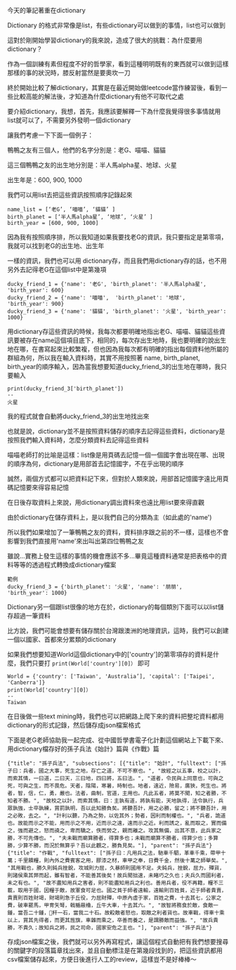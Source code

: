 今天的筆記著重在dictionary

Dictionary 的格式非常像是list，有些dictionary可以做到的事情，list也可以做到

這對於剛開始學習dictionary的我來說，造成了很大的挑戰：為什麼要用dictionary？

作為一個訓練有素但程度不好的哲學家，看到這種明明既有的東西就可以做到這樣那樣的事的狀況時，膝反射當然是要奧坎一刀

終於開始比較了解dictionary，其實是在最近開始做leetcode當作練習後，看到一些比較高能的解法後，才知道為什麼dictionary有他不可取代之處

要介紹dictionary，我想，首先，我應該要解釋一下為什麼我覺得很多事情就用list就可以了，不需要另外發明一個dictionary


讓我們考慮一下下面一個例子：

鴨鴨之友有三個人，他們的名字分別是：老G、喵喵、貓貓

這三個鴨鴨之友的出生地分別是：半人馬alpha星、地球、火星

出生年是：600, 900, 1000

我們可以用list去把這些資訊按照順序記錄起來

```
name_list = [‘老G’, ‘喵喵’, ‘貓貓’ ]
birth_planet = [‘半人馬alpha星’, ‘地球’, ‘火星’ ]
birth_year = [600, 900, 1000]
```

因為我有按照順序排，所以我知道如果我要找老G的資訊，我只要指定是第零項，我就可以找到老G的出生地、出生年

一樣的資訊，我們也可以用 dictionary存，而且我們用dictionary存的話，也不用另外去記得老G在這個list中是第幾項

```
ducky_friend_1 = {'name': '老G', 'birth_planet': '半人馬alpha星', 'birth_year': 600}
ducky_friend_2 = {'name': '喵喵',  'birth_planet': '地球', 'birth_year': 900}
ducky_friend_3 = {'name': '貓貓', 'birth_planet': '火星', 'birth_year': 1000}
```

用dictionary存這些資訊的時候，我每次都要明確地指出老G、喵喵、貓貓這些資訊要被存在name這個項目底下，相同的，每次存出生地時，我也要明確的說出生地在哪，在書寫起來比較繁複，但也因為我每次都有明確的指出每個資料他所屬的群組為何，所以我在輸入資料時，其實不用按照著 name, birth_planet, birth_year的順序輸入，因為當我想要知道ducky_friend_3的出生地在哪時，我只要輸入

```
print(ducky_friend_3['birth_planet'])
--
火星
```

我的程式就會自動將ducky_friend_3的出生地找出來

也就是說，dictionary並不是按照資料儲存的順序去記得這些資料，dictionary是按照我們輸入資料時，怎麼分類資料去記得這些資料

喵喵老師打的比喻是這樣：list像是用頁碼去記憶一個一個國字會出現在哪、出現的順序為何，dictionary是用部首去記憶國字，不在乎出現的順序

誠然，兩個方式都可以把資料記下來，但對於人類來說，用部首記憶國字遠比用頁碼記憶要來得容易記憶

在日後存取資料上來說，用dictionary調出資料來也遠比用list要來得直觀

由於dictionary在儲存資料上，是以我們自己的分類為主（如此處的'name')

所以我們如果增加了一筆鴨鴨之友的資料，資料排序跟之前的不一樣，這樣也不會影響到我們直接用'name'來出叫出第四位鴨鴨之友

雖說...實務上發生這樣的事情的機會應該不多...畢竟這種資料通常是把表格中的資料等等的透過程式轉換成dictionary檔案

```
範例
ducky_friend_3 = {'birth_planet': '火星', 'name': '朋朋',  'birth_year': 1000}
```



Dictionary另一個跟list很像的地方在於，dictionary的每個類別下面可以以list儲存超過一筆資料

比方說，我們可能會想要有儲存關於台灣跟澳洲的地理資訊，這時，我們可以創建一個以國家、首都來分累類的dictionary

如果我們想要知道World這個dictionary中的['country']的第零項存的資料是什麼，我們只要打 `print(World['country'][0]）` 即可

```
World = {'country': ['Taiwan', 'Australia’], 'capital': ['Taipei', 'Canberra']}
print(World['country'][0]）
--
Taiwan

```

在日後做一些text mining時，我們也可以把網路上爬下來的資料把整坨資料都用dictionary的形式記錄，然后儲存成json檔案格式

下面是老G老師協助我一起完成、從中國哲學書電子化計劃這個網站上下載下來、用dictionary檔存好的孫子兵法《始計》篇與《作戰》篇
```
{"title": "孫子兵法", "subsections": [{"title": "始計", "fulltext": ["孫子曰：兵者，國之大事，死生之地，存亡之道，不可不察也。", "故經之以五事，校之以計，而索其情，一曰道，二曰天，三曰地，四曰將，五曰法。", "道者，令民與上同意也，可與之死，可與之生，而不畏危。天者，陰陽，寒暑，時制也。地者，遠近，險易，廣狹，死生也。將者，智，信，仁，勇，嚴也。法者，曲制，官道，主用也。凡此五者，將莫不聞，知之者勝，不知者不勝。", "故校之以計，而索其情。曰：主孰有道，將孰有能，天地孰得，法令孰行，兵眾孰強，士卒孰練，賞罰孰明，吾以此知勝負矣。將聽吾計，用之必勝，留之；將不聽吾計，用之必敗，去之。", "計利以聽，乃為之勢，以佐其外；勢者，因利而制權也。", "兵者，詭道也。故能而示之不能，用而示之不用，近而示之遠，遠而示之近。利而誘之，亂而取之，實而備之，強而避之，怒而撓之，卑而驕之，佚而勞之，親而離之。攻其無備，出其不意，此兵家之勝，不可先傳也。", "夫未戰而廟算勝者，得算多也；未戰而廟算不勝者，得算少也；多算勝，少算不勝，而況於無算乎？吾以此觀之，勝負見矣。"], "parent": "孫子兵法"}
{"title": "作戰", "fulltext": ["孫子曰：凡用兵之法，馳車千駟，革車千乘，帶甲十萬；千里饋糧，則內外之費賓客之用，膠漆之材，車甲之奉，日費千金，然後十萬之師舉矣。", "其用戰也，勝久則鈍兵挫銳，攻城則力屈，久暴師則國用不足。夫鈍兵，挫銳，屈力，殫貨，則諸侯乘其弊而起，雖有智者，不能善其後矣！故兵聞拙速，未睹巧之久也；夫兵久而國利者，未之有也。", "故不盡知用兵之害者，則不能盡知用兵之利也。善用兵者，役不再籍，糧不三載，取用于國，因糧于敵，故軍食可足也。國之貧于師者遠輸，遠輸則百姓貧，近于師者貴賣，貴賣則百姓財竭，財竭則急于丘役，力屈財殫，中原內虛于家，百姓之費，十去其七，公家之費，破車罷馬，甲冑矢弩，戟楯蔽櫓，丘牛大車，十去其六。", "故智將務食於敵，食敵一鍾，當吾二十鍾，𦮼秆一石，當我二十石。故殺敵者怒也，取敵之利者貨也。故車戰，得車十乘以上，賞其先得者，而更其旌旗，車雜而乘之，卒善而養之，是謂勝敵而益強。", "故兵貴勝，不貴久；故知兵之將，民之司命，國家安危之主也。"], "parent": "孫子兵法"}
```

存成json檔案之後，我們就可以另外再寫程式，讓這個程式自動把有我們想要搜尋的關鍵字的段落篇章找出來，並且自動標注是在第幾段找到的，把這些資訊都用csv檔案儲存起來，方便日後進行人工的review，這樣豈不是好棒棒～
